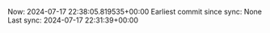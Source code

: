 Now: 2024-07-17 22:38:05.819535+00:00 Earliest commit since sync: None Last sync: 2024-07-17 22:31:39+00:00

